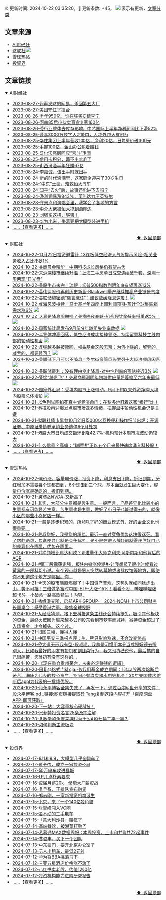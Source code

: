##

:alarm_clock: 更新时间: 2024-10-22 03:35:20，:rocket: 更新条数: +45， ![](/assets/dot.png) 表示有更新，[文章分类](/TAGS.md)

## 文章来源

- [AI财经社](#ai财经社)  
- [财联社](#财联社)![](/assets/dot.png)   
- [雪球热帖](#雪球热帖)  
- [投资界](#投资界)  

## 文章链接

<details open>
<summary id="ai财经社">
 AI财经社
</summary>


- [2023-08-27-闷声发财的网易，杀回第五大厂](https://www.aicaijing.com.cn/article/18610)  
- [2023-08-27-美团守住了擂台](https://www.aicaijing.com.cn/article/18611)  
- [2023-08-26-半年950亿，谁在狂买安踏李宁](https://www.aicaijing.com.cn/article/18607)  
- [2023-08-26-河南85后小伙卖盲盒身家160亿](https://www.aicaijing.com.cn/article/18608)  
- [2023-08-26-受行业整体去库存影响，中芯国际上半年净利润同比下滑52%](https://www.aicaijing.com.cn/article/18609)  
- [2023-08-25-最高3000万数字人才缺口，人才外包大有可为](https://www.aicaijing.com.cn/article/18601)  
- [2023-08-25-华住集团上半年营收100亿，净利20亿，日均房价破300元](https://www.aicaijing.com.cn/article/18602)  
- [2023-08-25-手握100亿，金山办公躺着赚钱](https://www.aicaijing.com.cn/article/18603)  
- [2023-08-25-沃尔沃高层回应“宫斗”传闻](https://www.aicaijing.com.cn/article/18604)  
- [2023-08-25-信用卡积分，薅不出羊毛了](https://www.aicaijing.com.cn/article/18605)  
- [2023-08-25-山西汾酒半年狂赚67亿](https://www.aicaijing.com.cn/article/18606)  
- [2023-08-24-李嘉诚，该出手时就出手](https://www.aicaijing.com.cn/article/18596)  
- [2023-08-24-新的时代浪潮里，这家房企迎来了30岁生日](https://www.aicaijing.com.cn/article/18597)  
- [2023-08-24-“中东”土豪，难救恒大汽车](https://www.aicaijing.com.cn/article/18598)  
- [2023-08-24-知乎“去火”后，故事还能讲下去吗？](https://www.aicaijing.com.cn/article/18599)  
- [2023-08-24-净利润暴涨843%，英伟达力压英特尔](https://www.aicaijing.com.cn/article/18600)  
- [2023-08-23-在景点和演唱会里，我学会了各地的方言](https://www.aicaijing.com.cn/article/18591)  
- [2023-08-23-中介大佬被恒大拖到悬崖边](https://www.aicaijing.com.cn/article/18592)  
- [2023-08-23-刘强东这招，够狠！](https://www.aicaijing.com.cn/article/18593)  
- [2023-08-23-华为小米，争着要把大模型装进手机](https://www.aicaijing.com.cn/article/18594)  
- [......【查看更多】......](/details/AI财经社.md)

<div align="right"><a href="#文章来源">⬆ &nbsp;返回顶部</a></div>
</details>

<details open>
<summary id="财联社">
 财联社
</summary>


- [2024-10-22-10月22日投资避雷针：3连板低空经济人气股提示风险-相关业务收入占比不足1%](https://www.cls.cn/detail/1832741)  
- [2024-10-22-券商晨会精华：中期科技成长风格仍有望占优](https://www.cls.cn/detail/1832738)  
- [2024-10-22-京沪深楼市继续升温：上海二手房单日成交连续破千套，深圳一周两现“日光盘”](https://www.cls.cn/detail/1832716)  
- [2024-10-22-美股牛市未完！瑞银：标普500指数到明年底有望再涨13%](https://www.cls.cn/detail/1832720)  
- [2024-10-22-英伟达股价再创历史新高-Blackwell量产继续推高产业链景气度](https://www.cls.cn/detail/1832713)  
- [2024-10-22-美联储施密德“鹰言鹰语”：建议放缓降息速度！](https://www.cls.cn/detail/1832732) ![](/assets/new.png)  
- [2024-10-22-红海风波持续！马士基半年四度上调利润预期-预计全球集装箱需求涨6%](https://www.cls.cn/detail/1832759) ![](/assets/new.png)  
- [2024-10-22-这真是降息周期吗？美债隔夜暴跌-机构预计收益率将重返5%！](https://www.cls.cn/detail/1832780) ![](/assets/new.png)  
- [2024-10-22-国家统计局发布9月份分年龄组失业率数据](https://www.cls.cn/detail/1832788) ![](/assets/new.png)  
- [2024-10-22-半导体冲高回落，低空经济成功接棒领涨，持续留意科技主线内部的轮动性机会](https://www.cls.cn/detail/1832809) ![](/assets/new.png)  
- [2024-10-22-反弹越多越被赎回，权益基金这般无奈：为何小赚的，解套的，减亏的，都要赎回？](https://www.cls.cn/detail/1832864) ![](/assets/new.png)  
- [2024-10-22-美联储下月可以不降息！华尔街资管巨头罗列十大经济顺风因素](https://www.cls.cn/detail/1832851) ![](/assets/new.png)  
- [2024-10-22-美联储戴利：没有理由停止降息-对中性利率的预估接近3%](https://www.cls.cn/detail/1832854) ![](/assets/new.png)  
- [2024-10-22-警惕“糖贵飞”！交易商预测明年初糖供应量将萎缩至六年来最低](https://www.cls.cn/detail/1832861) ![](/assets/new.png)  
- [2024-10-22-国家外汇局：受境内股市上涨带动，9月下旬以来外资净购入境内股票总体增加](https://www.cls.cn/detail/1832888) ![](/assets/new.png)  
- [2024-10-21-以色列试图掐死真主党经济命门：在黎多地盯着这家“银行”炸！](https://www.cls.cn/detail/1831490)  
- [2024-10-21-科技股再迎爆发点燃市场做多情绪，把握盘中轮动性机会仍是关键](https://www.cls.cn/detail/1831451)  
- [2024-10-21-财联社债市早参10月21日|5000亿互换便利操作细节出炉；开源证券、中原证券债券承销业务遭停6个月处罚](https://www.cls.cn/detail/1831396)  
- [2024-10-21-港股大市日均成交额环比降42.7%-机构预计本周市况波动仍较大](https://www.cls.cn/detail/1829693)  
- [2024-10-21-什么信号？高盛：“聪明钱”正以五个月来最快速度涌入科技股！](https://www.cls.cn/detail/1831387)  
- [......【查看更多】......](/details/财联社.md)

<div align="right"><a href="#文章来源">⬆ &nbsp;返回顶部</a></div>
</details>

<details open>
<summary id="雪球热帖">
 雪球热帖
</summary>


- [2024-10-22-电价涨，容量电价涨，投资下降，利息支出下降，折旧到期，分红增加不需要每个球都击到，6个球击到三个球，基本面就发生巨大变化，容量电价涨是确定的，折旧到期...](https://xueqiu.com/8790885129/308970674)  
- [2024-10-21-$英伟达NVDA$-又新高了](https://xueqiu.com/6566447452/308947223)  
- [2024-10-21-其实，大部分生意都是苦生意。一般而言，产品差异化比较小的生意都有可能是苦生意。苦生意也是生意，做好了小日子也能过得去的，就像小区的那些小杂货店一样。](https://xueqiu.com/1247347556/308861669)  
- [2024-10-21-一般是逐步积累的，所以除了好的商业模式外，好的企业文化也很重要。](https://xueqiu.com/1247347556/308887579)  
- [2024-10-21-段叔您好，我是您的粉丝。最近一直对竞争优势这块很迷茫。看了您的语录，您说差异化就是竞争优势。是不是在进入战场前就得评估好自己的差异化在哪里，优势在哪里...](https://xueqiu.com/8174433331/308832160)  
- [2024-10-21-对冲领域比肩达利欧？走进量化大师克利夫·阿斯内斯和他背后的AQR](https://xueqiu.com/6988188318/308876617)  
- [2024-10-21-#军工股震荡走强，板块内掀涨停潮#-让我想起了很小时候看过黄易的一部科幻小说。有个观点就是把人突然转墓地或者殡仪馆等地方，即使你不知道这个地方是哪里。你...](https://xueqiu.com/5939653998/308831997)  
- [2024-10-21-今天的股市简直燃爆了！中国资产普涨，这势头就如同猛虎出山，势不可挡！三倍做多富时中国-ETF-大涨-15%！看看个股，哔哩哔哩涨超-8%，小破站一路高歌猛进！内容...](https://xueqiu.com/5773569265/308827257)  
- [2024-10-21-扬帆港交所，启航ARK-GROUP-｜2024-NOAH·上市公司财务长圆桌会：感受香港力量、聚焦全球视野](https://xueqiu.com/1819535448/308875420)  
- [2024-10-21-从经验猜测，接下去科技这条主线还会持续挺久，吸引其他板块的资金，最终大概因为越来越多公司股东看到市梦率而减持，减持资金超过了入场资金，才会掉头。这个过...](https://xueqiu.com/6515752937/308887844)  
- [2024-10-21-旧图三幅，懂得人懂](https://xueqiu.com/8790885129/308927919)  
- [2024-10-21-中国平安三季报点评：牛、熊只影响涨速，不会改变终点](https://xueqiu.com/8959134488/308933175)  
- [2024-10-21-@大道无形我有型-段叔叔，我总是习惯用本分当成照妖镜去照别人，比如我最好的朋友有投机和割韭菜行为，我又没办法说他，最后搞的自己很痛苦，您当初有没有这样的...](https://xueqiu.com/2899795307/308963381)  
- [2024-10-20-《现在重仓贵州茅台，未来必定赚钱的逻辑》](https://xueqiu.com/1247219195/308767708)  
- [2024-10-20-回复@格式门徒cja:-仅我们基金成立期间：16年a股两次熔断后茅台、海康为代表的核心资产，期间还有煤炭和水电等机会；20年美国数次熔断后appl为代表的一批绩优股...](https://xueqiu.com/1965894836/308744119)  
- [2024-10-20-段永平博客全集失效了，再发一下。通过百度网盘分享的文件：段永平博客.pd…链接:网页链接提取码:Tang复制这段内容打开「百度网盘APP-即可获取」](https://xueqiu.com/8959246745/308740281)  
- [2024-10-20-下一站：大容量核心硬科技！](https://xueqiu.com/1350298787/308758609)  
- [2024-10-20-巴菲特投资名言25条及其注解](https://xueqiu.com/6169865362/308745964)  
- [2024-10-20-从数学的角度来探讨为什么A股七输二平一赢？](https://xueqiu.com/6146592061/308743759)  
- [2024-10-20-如何判断主流板块](https://xueqiu.com/1553799558/308742103)  
- [......【查看更多】......](/details/雪球热帖.md)

<div align="right"><a href="#文章来源">⬆ &nbsp;返回顶部</a></div>
</details>

<details open>
<summary id="投资界">
 投资界
</summary>


- [2024-07-17-9.11和9.9，大模型几乎全翻车了](https://posts.careerengine.us/p/6697778c44726b29bffa3a09)  
- [2024-07-17-迪卡侬，成立一家投资公司](https://posts.careerengine.us/p/6697778c44726b29bffa3a01)  
- [2024-07-17-50万电车攻进县城](https://posts.careerengine.us/p/6697779c831e1d29eea44253)  
- [2024-07-16-LP几点朴素要求](https://posts.careerengine.us/p/669636a8720ed522248054dc)  
- [2024-07-16-应届月薪20k，储能大厂薪资战](https://posts.careerengine.us/p/669636a8720ed522248054d4)  
- [2024-07-16-复旦系，正排队宣布融资](https://posts.careerengine.us/p/66963699cb38e136a496986c)  
- [2024-07-16-郑志刚，一家新投资机构诞生](https://posts.careerengine.us/p/66963699cb38e136a4969874)  
- [2024-07-15-北京，来了一个140亿独角兽](https://posts.careerengine.us/p/6694db59a0c3ac562b61f9af)  
- [2024-07-15-张雪峰闯入VC圈](https://posts.careerengine.us/p/6694db59a0c3ac562b61f9b7)  
- [2024-07-15-卖不动的二手电车](https://posts.careerengine.us/p/6694db6836b2f1565d9b541a)  
- [2024-07-15-「意大利沙县」赚疯了](https://posts.careerengine.us/p/6694db6836b2f1565d9b5422)  
- [2024-07-14-高端餐饮，被湘菜打败了](https://posts.careerengine.us/p/6693862333c6e710d0bf9dc4)  
- [2024-07-14-私募通MAX数据周报：本周投资、上市和并购共72起事件](https://posts.careerengine.us/p/6693862333c6e710d0bf9dcc)  
- [2024-07-14-苏姿丰，买下一个团队](https://posts.careerengine.us/p/6693861481427510b2b9c123)  
- [2024-07-13-中东豪门，要开北京办公室了](https://posts.careerengine.us/p/66922794a876f80d113b51fe)  
- [2024-07-13-无人出租车，最低2元钱](https://posts.careerengine.us/p/669227b82202ae0dfac5d713)  
- [2024-07-12-华为将BBA挑落马下](https://posts.careerengine.us/p/6690a6c68082df14ead7eaac)  
- [2024-07-12-三亚五星酒店价格涨不动了](https://posts.careerengine.us/p/6690a6c68082df14ead7eaa4)  
- [2024-07-12-小红书卖老股，估值1200亿](https://posts.careerengine.us/p/6690a6b756b00014bcc00e8f)  
- [2024-07-12-投资机构能力进阶研究报告](https://posts.careerengine.us/p/6690a6b756b00014bcc00e87)  
- [......【查看更多】......](/details/投资界.md)

<div align="right"><a href="#文章来源">⬆ &nbsp;返回顶部</a></div>
</details>
